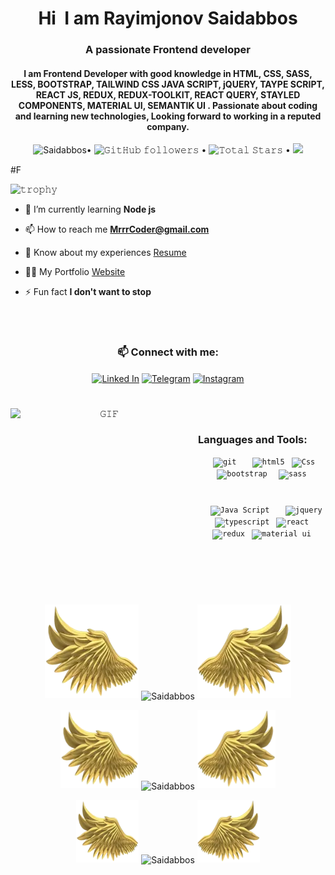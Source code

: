 
<h1 align="center">Hi <img style=" height: 70px;" src="https://emojipedia-us.s3.amazonaws.com/source/microsoft-teams/337/waving-hand_1f44b.png" alt=""> I am Rayimjonov Saidabbos</h1>
 
<h3 align="center">A passionate Frontend developer</h3>
<h4 align="center" >I am Frontend Developer with good knowledge in HTML, CSS, SASS, LESS,  BOOTSTRAP, TAILWIND CSS JAVA SCRIPT,  jQUERY, TAYPE SCRIPT, REACT JS, REDUX, REDUX-TOOLKIT, REACT QUERY, STAYLED COMPONENTS, MATERIAL UI, SEMANTIK UI  . Passionate about coding and learning new technologies, Looking forward to working in a reputed company.  </h3>
<p align="center"> <img src="https://komarev.com/ghpvc/?username=saidabbasun&label=Profile%20views&color=0e75b6&style=flat" alt="Saidabbos" />• 
 <img alt="𝙶𝚒𝚝𝙷𝚞𝚋 𝚏𝚘𝚕𝚕𝚘𝚠𝚎𝚛𝚜" src="https://img.shields.io/github/followers/JayantGoel001?label=Followers&style=social"> •
  <img src="https://img.shields.io/github/stars/saidabbasun?label=Stars" alt="𝚃𝚘𝚝𝚊𝚕 𝚂𝚝𝚊𝚛𝚜"> •
  <a href="https://github.com/sponsors/saidabbasun"><img src="https://img.shields.io/static/v1?label=Sponsor&message=%E2%9D%A4&logo=GitHub&color=%23fe8e86"/></a>
 </p>
 
#F

![𝚝𝚛𝚘𝚙𝚑𝚢](https://github-profile-trophy.vercel.app/?username=JayantGoel001&column=9&margin-w=15&margin-h=15&no-bg=true&no-frame=true&theme=juicyfresh)


- 🌱 I’m currently learning **Node js**

- 📫 How to reach me **MrrrCoder@gmail.com**

- 📄 Know about my experiences [Resume](https://drive.google.com/drive/u/0/folders/1cQEP9-aL1edmVAk22X2vkSejnwqV-itd)

- 👨‍💻 My Portfolio [Website](https://saidabbos.netlify.app) 

- ⚡ Fun fact **I don't want to stop**
<br/>

#

<h3 align="center"> 📫 Connect with me:</h3>
<p align='center'>
<a href="https://www.linkedin.com/in/saidabbasun" target="_blank"><img align="center" src="https://cdn-icons-png.flaticon.com/512/174/174857.png" alt="Linked In" height="40"/></a>
<a href="https://t.me/saidabbasun" target="_blank"><img align="center" src="https://img.icons8.com/color/48/000000/telegram-app--v1.png " alt="Telegram" height="60" /></a>
<a href="https://www.instagram.com/saidabbasun" target="_blank"><img align="center" src="https://img.icons8.com/3d-fluency/100/000000/instagram-new.png" alt="Instagram" height="60" /></a>

</p>


#

<p align="center">

<img align="left" height="300px" width="300px" alt="𝙶𝙸𝙵" src="https://camo.githubusercontent.com/3b7c592ede97b6138ffd4b1cc1541c2f3b11fd39/687474703a2f2f33312e6d656469612e74756d626c722e636f6d2f31376665613932306666333665663466356238373764353231366137616164392f74756d626c725f6d6f39786a65387a5a34317163626975666f315f313238302e676966"/>

<br/>
<h3 align="left">Languages and Tools:</h3>
<p align="center">
   <code> <img
      src="https://www.vectorlogo.zone/logos/git-scm/git-scm-icon.svg"
      alt="git"
      height="60"
    /></code>
 <code>   <img
      src="https://img.icons8.com/color/48/000000/html-5--v1.png"
      alt="html5"
      height="60"
    /></code>
   <code> <img
      src="https://img.icons8.com/color/48/000000/css3.png"
      alt="Css"
      height="60"
    /></code>
   <code>  <img
      src="https://img.icons8.com/color/48/000000/bootstrap.png"
      alt="bootstrap"
      height="60"
    /></code>
  <code>  <img
      src="https://img.icons8.com/color/48/000000/sass.png"
      alt="sass"
      height="60"
    /></code>

#

<p align="center">
   <code>  <img
      src="https://img.icons8.com/color/48/000000/javascript--v2.png"
      alt="Java Script  "
      height="60"
    /></code>
   <code> <img
      src="https://img.icons8.com/ios-filled/50/000000/jquery.png"
      alt="jquery"
      height="60"
    /></code>
  <code> <img
      src="https://img.icons8.com/color/48/000000/typescript.png"
      alt="typescript"
      width="60"
      height="60"
    /></code>
   <code> <img
      src="https://img.icons8.com/ultraviolet/40/000000/react--v2.png"
      alt="react"
      width="60"
      height="60"
    /></code>
   <code> <img
      src="https://img.icons8.com/color/48/000000/redux.png"
      alt="redux"
      width="60"
      height="60"
    /></code>
   <code> <img
      src="https://img.icons8.com/color/48/000000/material-ui.png"
      alt="material ui"
      width="60"
      height="60"
    /></code>
    </p>
    </p>
    </p>


<br/>
<br/>
<br/>

#

<p align="center">
<img height="150" width="150" src="WEBP/left.webp">
<img align="center" src="https://github-readme-stats.vercel.app/api/top-langs?username=saidabbasun&show_icons=true&locale=en&layout=compact&theme=radical" alt="Saidabbos " />
<img height="150" width="150" src="WEBP/right.webp">

 </p>

<p align="center">
<img height="125" width="125" src="WEBP/left.webp">
<img align="center" src="https://github-readme-stats.vercel.app/api?username=saidabbasun&show_icons=true&locale=en&theme=chartreuse-dark" alt="Saidabbos " />
<img height="125" width="125" src="WEBP/right.webp">

 </p>

<p align="center">
<img height="100" width="100" src="WEBP/left.webp">
<img align="center" src="https://github-readme-streak-stats.herokuapp.com/?user=saidabbasun&theme=radical" alt="Saidabbos" />


<img height="100" width="100" src="WEBP/right.webp">

 </p>

